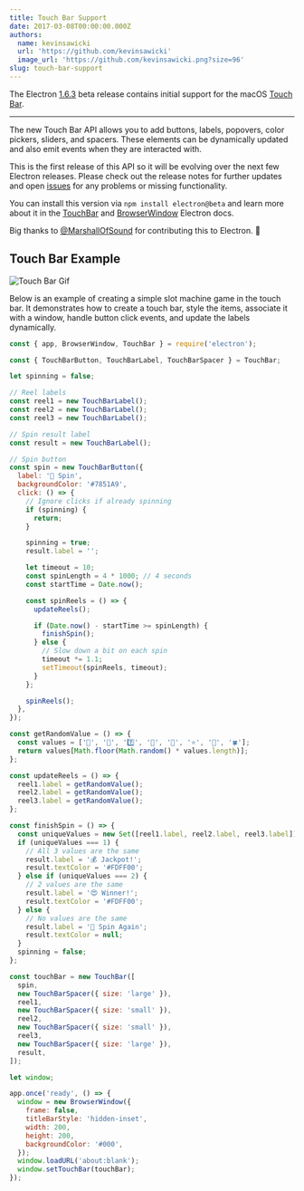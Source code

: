 ```yaml
---
title: Touch Bar Support
date: 2017-03-08T00:00:00.000Z
authors:
  name: kevinsawicki
  url: 'https://github.com/kevinsawicki'
  image_url: 'https://github.com/kevinsawicki.png?size=96'
slug: touch-bar-support
---
```


The Electron [1.6.3] beta release contains initial support for the macOS [Touch Bar].

---

The new Touch Bar API allows you to add buttons, labels, popovers, color
pickers, sliders, and spacers. These elements can be dynamically updated and
also emit events when they are interacted with.

This is the first release of this API so it will be evolving over the next
few Electron releases. Please check out the release notes for further updates
and open [issues](https://github.com/electron/electron/issues) for any problems
or missing functionality.

You can install this version via `npm install electron@beta` and learn
more about it in the [TouchBar](https://github.com/electron/electron/blob/master/docs/api/touch-bar.md)
and [BrowserWindow](https://github.com/electron/electron/blob/master/docs/api/browser-window.md#winsettouchbartouchbar-macos)
Electron docs.

Big thanks to [@MarshallOfSound](https://github.com/MarshallOfSound) for contributing this to Electron. :tada:

## Touch Bar Example

![Touch Bar Gif](https://cloud.githubusercontent.com/assets/671378/23723516/5ff1774c-03fe-11e7-97b8-c693a0004dc8.gif)

Below is an example of creating a simple slot machine game in the touch bar.
It demonstrates how to create a touch bar, style the items, associate it with a
window, handle button click events, and update the labels dynamically.

```js
const { app, BrowserWindow, TouchBar } = require('electron');

const { TouchBarButton, TouchBarLabel, TouchBarSpacer } = TouchBar;

let spinning = false;

// Reel labels
const reel1 = new TouchBarLabel();
const reel2 = new TouchBarLabel();
const reel3 = new TouchBarLabel();

// Spin result label
const result = new TouchBarLabel();

// Spin button
const spin = new TouchBarButton({
  label: '🎰 Spin',
  backgroundColor: '#7851A9',
  click: () => {
    // Ignore clicks if already spinning
    if (spinning) {
      return;
    }

    spinning = true;
    result.label = '';

    let timeout = 10;
    const spinLength = 4 * 1000; // 4 seconds
    const startTime = Date.now();

    const spinReels = () => {
      updateReels();

      if (Date.now() - startTime >= spinLength) {
        finishSpin();
      } else {
        // Slow down a bit on each spin
        timeout *= 1.1;
        setTimeout(spinReels, timeout);
      }
    };

    spinReels();
  },
});

const getRandomValue = () => {
  const values = ['🍒', '💎', '7️⃣', '🍊', '🔔', '⭐', '🍇', '🍀'];
  return values[Math.floor(Math.random() * values.length)];
};

const updateReels = () => {
  reel1.label = getRandomValue();
  reel2.label = getRandomValue();
  reel3.label = getRandomValue();
};

const finishSpin = () => {
  const uniqueValues = new Set([reel1.label, reel2.label, reel3.label]).size;
  if (uniqueValues === 1) {
    // All 3 values are the same
    result.label = '💰 Jackpot!';
    result.textColor = '#FDFF00';
  } else if (uniqueValues === 2) {
    // 2 values are the same
    result.label = '😍 Winner!';
    result.textColor = '#FDFF00';
  } else {
    // No values are the same
    result.label = '🙁 Spin Again';
    result.textColor = null;
  }
  spinning = false;
};

const touchBar = new TouchBar([
  spin,
  new TouchBarSpacer({ size: 'large' }),
  reel1,
  new TouchBarSpacer({ size: 'small' }),
  reel2,
  new TouchBarSpacer({ size: 'small' }),
  reel3,
  new TouchBarSpacer({ size: 'large' }),
  result,
]);

let window;

app.once('ready', () => {
  window = new BrowserWindow({
    frame: false,
    titleBarStyle: 'hidden-inset',
    width: 200,
    height: 200,
    backgroundColor: '#000',
  });
  window.loadURL('about:blank');
  window.setTouchBar(touchBar);
});
```

[1.6.3]: https://github.com/electron/electron/releases/tag/v1.6.3
[touch bar]: https://developer.apple.com/macos/touch-bar
